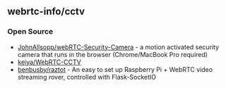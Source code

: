 ## webrtc-info/cctv


### Open Source
- [JohnAllsopp/webRTC-Security-Camera](https://github.com/JohnAllsopp/webRTC-Security-Camera) - a motion activated security camera that runs in the browser (Chrome/MacBook Pro required)
- [keiya/WebRTC-CCTV](https://github.com/keiya/WebRTC-CCTV)
- [benbusby/raztot](https://github.com/benbusby/raztot) - An easy to set up Raspberry Pi + WebRTC video streaming rover, controlled with Flask-SocketIO
